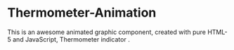 # Thermometer-Animation
This is an awesome animated graphic component, created with pure HTML-5 and JavaScript, Thermometer indicator .
